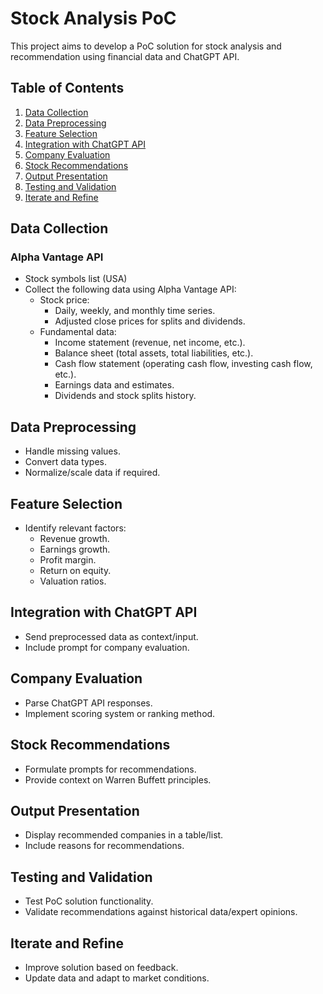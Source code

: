 # Stock Analysis PoC

This project aims to develop a PoC solution for stock analysis and recommendation using financial data and ChatGPT API.

## Table of Contents

1. [Data Collection](#data-collection)
2. [Data Preprocessing](#data-preprocessing)
3. [Feature Selection](#feature-selection)
4. [Integration with ChatGPT API](#integration-with-chatgpt-api)
5. [Company Evaluation](#company-evaluation)
6. [Stock Recommendations](#stock-recommendations)
7. [Output Presentation](#output-presentation)
8. [Testing and Validation](#testing-and-validation)
9. [Iterate and Refine](#iterate-and-refine)

## Data Collection

### Alpha Vantage API

- Stock symbols list (USA)
- Collect the following data using Alpha Vantage API:
  - Stock price:
    - Daily, weekly, and monthly time series.
    - Adjusted close prices for splits and dividends.
  - Fundamental data:
    - Income statement (revenue, net income, etc.).
    - Balance sheet (total assets, total liabilities, etc.).
    - Cash flow statement (operating cash flow, investing cash flow, etc.).
    - Earnings data and estimates.
    - Dividends and stock splits history.

## Data Preprocessing

- Handle missing values.
- Convert data types.
- Normalize/scale data if required.

## Feature Selection

- Identify relevant factors:
  - Revenue growth.
  - Earnings growth.
  - Profit margin.
  - Return on equity.
  - Valuation ratios.

## Integration with ChatGPT API

- Send preprocessed data as context/input.
- Include prompt for company evaluation.

## Company Evaluation

- Parse ChatGPT API responses.
- Implement scoring system or ranking method.

## Stock Recommendations

- Formulate prompts for recommendations.
- Provide context on Warren Buffett principles.

## Output Presentation

- Display recommended companies in a table/list.
- Include reasons for recommendations.

## Testing and Validation

- Test PoC solution functionality.
- Validate recommendations against historical data/expert opinions.

## Iterate and Refine

- Improve solution based on feedback.
- Update data and adapt to market conditions.

